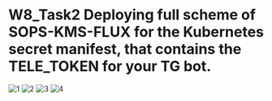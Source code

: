 # W8_Task2 Deploying full scheme of SOPS-KMS-FLUX for the Kubernetes secret manifest, that contains the TELE_TOKEN for your TG bot.

![1]()
![2]()
![3]()
![4]()